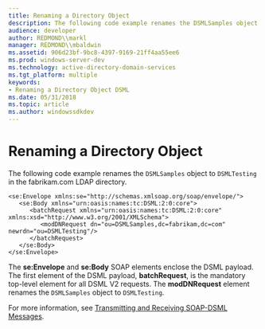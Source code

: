 ```yaml
---
title: Renaming a Directory Object
description: The following code example renames the DSMLSamples object to DSMLTesting in the fabrikam.com LDAP directory.
audience: developer
author: REDMOND\\markl
manager: REDMOND\\mbaldwin
ms.assetid: 906d23bf-9bc8-4397-9169-21ff4aa55ee6
ms.prod: windows-server-dev
ms.technology: active-directory-domain-services
ms.tgt_platform: multiple
keywords:
- Renaming a Directory Object DSML
ms.date: 05/31/2018
ms.topic: article
ms.author: windowssdkdev
---
```


# Renaming a Directory Object

The following code example renames the `DSMLSamples` object to `DSMLTesting` in the fabrikam.com LDAP directory.


```soap
<se:Envelope xmlns:se="http://schemas.xmlsoap.org/soap/envelope/">
   <se:Body xmlns="urn:oasis:names:tc:DSML:2:0:core">
      <batchRequest xmlns="urn:oasis:names:tc:DSML:2:0:core" xmlns:xsd="http://www.w3.org/2001/XMLSchema">
         <modDNRequest dn="ou=DSMLSamples,dc=fabrikam,dc=com" newrdn="ou=DSMLTesting"/>
      </batchRequest>
   </se:Body>
</se:Envelope>
```



The **se:Envelope** and **se:Body** SOAP elements enclose the DSML payload. The first element of the DSML payload, **batchRequest**, is the mandatory top-level element for all DSML V2 requests. The **modDNRequest** element renames the `DSMLSamples` object to `DSMLTesting`.

For more information, see [Transmitting and Receiving SOAP-DSML Messages](tranrecsoapdsmlmess.md).

 

 




